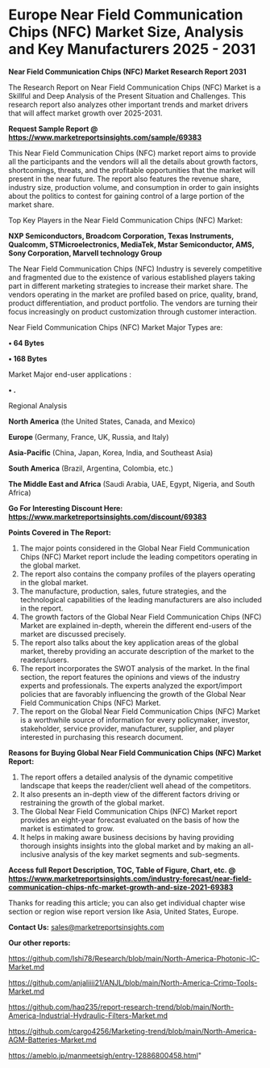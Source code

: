  # Europe Near Field Communication Chips (NFC) Market Size, Analysis and Key Manufacturers 2025 - 2031

<strong>Near Field Communication Chips (NFC) Market Research Report 2031</strong>

The Research Report on Near Field Communication Chips (NFC) Market is a Skillful and Deep Analysis of the Present Situation and Challenges. This research report also analyzes other important trends and market drivers that will affect market growth over 2025-2031.

<strong>Request Sample Report @ <a href=https://www.marketreportsinsights.com/sample/69383>https://www.marketreportsinsights.com/sample/69383</a></strong>

This Near Field Communication Chips (NFC) market report aims to provide all the participants and the vendors will all the details about growth factors, shortcomings, threats, and the profitable opportunities that the market will present in the near future. The report also features the revenue share, industry size, production volume, and consumption in order to gain insights about the politics to contest for gaining control of a large portion of the market share.

Top Key Players in the Near Field Communication Chips (NFC) Market:

<strong>NXP Semiconductors, Broadcom Corporation, Texas Instruments, Qualcomm, STMicroelectronics, MediaTek, Mstar Semiconductor, AMS, Sony Corporation, Marvell technology Group</strong>

The Near Field Communication Chips (NFC) Industry is severely competitive and fragmented due to the existence of various established players taking part in different marketing strategies to increase their market share. The vendors operating in the market are profiled based on price, quality, brand, product differentiation, and product portfolio. The vendors are turning their focus increasingly on product customization through customer interaction.

Near Field Communication Chips (NFC) Market Major Types are:

<strong>• 64 Bytes

• 168 Bytes</strong>

Market Major end-user applications :

<strong>• .</strong>

Regional Analysis

</u><strong><b>North America</b></strong> (the United States, Canada, and Mexico)

<strong><b>Europe </b></strong>(Germany, France, UK, Russia, and Italy)

<strong><b>Asia-Pacific</b></strong> (China, Japan, Korea, India, and Southeast Asia)

<strong><b>South America</b></strong> (Brazil, Argentina, Colombia, etc.)

<strong><b>The Middle East and Africa</b></strong> (Saudi Arabia, UAE, Egypt, Nigeria, and South Africa)

<strong>Go For Interesting Discount Here: <a href=https://www.marketreportsinsights.com/discount/69383>https://www.marketreportsinsights.com/discount/69383</a></strong>

<strong>Points Covered in The Report:</strong>
<ol>
  <li>The major points considered in the Global Near Field Communication Chips (NFC) Market report include the leading competitors operating in the global market.</li>
  <li>The report also contains the company profiles of the players operating in the global market.</li>
  <li>The manufacture, production, sales, future strategies, and the technological capabilities of the leading manufacturers are also included in the report.</li>
  <li>The growth factors of the Global Near Field Communication Chips (NFC) Market are explained in-depth, wherein the different end-users of the market are discussed precisely.</li>
  <li>The report also talks about the key application areas of the global market, thereby providing an accurate description of the market to the readers/users.</li>
  <li>The report incorporates the SWOT analysis of the market. In the final section, the report features the opinions and views of the industry experts and professionals. The experts analyzed the export/import policies that are favorably influencing the growth of the Global Near Field Communication Chips (NFC) Market.</li>
  <li>The report on the Global Near Field Communication Chips (NFC) Market is a worthwhile source of information for every policymaker, investor, stakeholder, service provider, manufacturer, supplier, and player interested in purchasing this research document.</li>
</ol>
<strong>Reasons for Buying Global Near Field Communication Chips (NFC) Market Report:</strong>

<ol>
  <li>The report offers a detailed analysis of the dynamic competitive landscape that keeps the reader/client well ahead of the competitors.</li>
  <li>It also presents an in-depth view of the different factors driving or restraining the growth of the global market.</li>
  <li>The Global Near Field Communication Chips (NFC) Market report provides an eight-year forecast evaluated on the basis of how the market is estimated to grow.</li>
  <li>It helps in making aware business decisions by having providing thorough insights insights into the global market and by making an all-inclusive analysis of the key market segments and sub-segments.</li>
</ol>
<strong>Access full Report Description, TOC, Table of Figure, Chart, etc. @ <a href=https://www.marketreportsinsights.com/industry-forecast/near-field-communication-chips-nfc-market-growth-and-size-2021-69383>https://www.marketreportsinsights.com/industry-forecast/near-field-communication-chips-nfc-market-growth-and-size-2021-69383</a></strong>


Thanks for reading this article; you can also get individual chapter wise section or region wise report version like Asia, United States, Europe.

<strong>Contact Us:</strong>
sales@marketreportsinsights.com

<strong>Our other reports:</strong>

<a href=https://github.com/Ishi78/Research/blob/main/North-America-Photonic-IC-Market.md>https://github.com/Ishi78/Research/blob/main/North-America-Photonic-IC-Market.md</a>

<a href=https://github.com/anjaliiii21/ANJL/blob/main/North-America-Crimp-Tools-Market.md>https://github.com/anjaliiii21/ANJL/blob/main/North-America-Crimp-Tools-Market.md</a>

<a href=https://github.com/haq235/report-research-trend/blob/main/North-America-Industrial-Hydraulic-Filters-Market.md>https://github.com/haq235/report-research-trend/blob/main/North-America-Industrial-Hydraulic-Filters-Market.md</a>

<a href=https://github.com/cargo4256/Marketing-trend/blob/main/North-America-AGM-Batteries-Market.md>https://github.com/cargo4256/Marketing-trend/blob/main/North-America-AGM-Batteries-Market.md</a>

<a href=https://ameblo.jp/manmeetsigh/entry-12886800458.html>https://ameblo.jp/manmeetsigh/entry-12886800458.html</a>"
